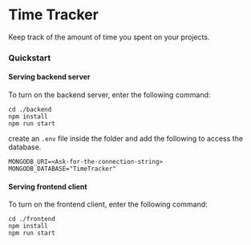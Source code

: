 # Time Tracker

Keep track of the amount of time you spent on your projects.

### Quickstart

#### Serving backend server
To turn on the backend server, enter the following command:

```
cd ./backend
npm install
npm run start
```

create an `.env` file inside the folder and add the following to access the database.

```
MONGODB_URI=<Ask-for-the-connection-string>
MONGODB_DATABASE="TimeTracker"
```

#### Serving frontend client
To turn on the frontend client, enter the following command:

```
cd ./frontend
npm install
npm run start
```
